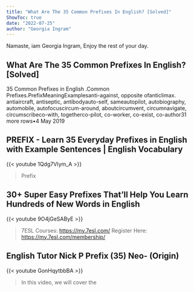 ```yaml
---
title: "What Are The 35 Common Prefixes In English? [Solved]"
ShowToc: true 
date: "2022-07-25"
author: "Georgia Ingram" 
---
```


Namaste, iam Georgia Ingram, Enjoy the rest of your day.
## What Are The 35 Common Prefixes In English? [Solved]
35 Common Prefixes in English
.Common Prefixes.PrefixMeaningExamplesanti-against, opposite ofanticlimax. antiaircraft, antiseptic, antibodyauto-self, sameautopilot, autobiography, automobile, autofocuscircum-around, aboutcircumvent, circumnavigate, circumscribeco-with, togetherco-pilot, co-worker, co-exist, co-author31 more rows•4 May 2019

## PREFIX - Learn 35 Everyday Prefixes in English with Example Sentences | English Vocabulary
{{< youtube 1Qdg7VIym_A >}}
>Prefix

## 30+ Super Easy Prefixes That’ll Help You Learn Hundreds of New Words in English
{{< youtube 9O4jGeSAByE >}}
>7ESL Courses: https://my.7esl.com/ Register Here: https://my.7esl.com/membership/ 

## English Tutor Nick P Prefix (35) Neo-  (Origin)
{{< youtube GonHqytbbBA >}}
>In this video, we will cover the 

